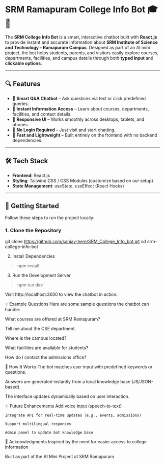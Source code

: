 # SRM Ramapuram College Info Bot 🎓💬

The **SRM College Info Bot** is a smart, interactive chatbot built with **React.js** to provide instant and accurate information about **SRM Institute of Science and Technology – Ramapuram Campus**. Designed as part of an AI mini project, the bot helps students, parents, and visitors easily explore courses, departments, facilities, and campus details through both **typed input** and **clickable options**.

---

## 🔍 Features

- 🔹 **Smart Q&A Chatbot** – Ask questions via text or click predefined queries.
- 🔹 **Instant Information Access** – Learn about courses, departments, facilities, and contact details.
- 🔹 **Responsive UI** – Works smoothly across desktops, tablets, and phones.
- 🔹 **No Login Required** – Just visit and start chatting.
- 🔹 **Fast and Lightweight** – Built entirely on the frontend with no backend dependencies.

---

## 🛠️ Tech Stack

- **Frontend**: React.js
- **Styling**: Tailwind CSS / CSS Modules (customize based on our setup)
- **State Management**: useState, useEffect (React Hooks)

---

## 🚀 Getting Started

Follow these steps to run the project locally:

### 1. Clone the Repository

git clone https://github.com/sanjay-here/SRM_College_Info_bot.git
cd srm-college-info-bot

2. Install Dependencies

>npm install

3. Run the Development Server

>npm run dev

Visit http://localhost:3000 to view the chatbot in action.

💡 Example Questions
Here are some sample questions the chatbot can handle:

What courses are offered at SRM Ramapuram?

Tell me about the CSE department.

Where is the campus located?

What facilities are available for students?

How do I contact the admissions office?

🧠 How It Works
The bot matches user input with predefined keywords or questions.

Answers are generated instantly from a local knowledge base (JS/JSON-based).

The interface updates dynamically based on user interaction.

✨ Future Enhancements
    Add voice input (speech-to-text)

    Integrate API for real-time updates (e.g., events, admissions)

    Support multilingual responses

    Admin panel to update bot knowledge base


🙏 Acknowledgments
Inspired by the need for easier access to college information

Built as part of the AI Mini Project at SRM Ramapuram